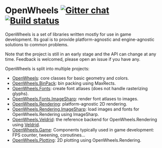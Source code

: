 # OpenWheels [![Gitter chat](https://badges.gitter.im/Jjagg/OpenWheels.svg)](https://gitter.im/Jjagg/OpenWheels) [![Build status](https://travis-ci.org/Jjagg/OpenWheels.svg?branch=master)](https://travis-ci.org/Jjagg/OpenWheels)

OpenWheels is a set of libraries written mostly for use in game development. Its goal is to provide platform-agnostic and engine-agnostic solutions to common problems.

Note that the project is still in an early stage and the API can change at any time. Feedback is welcomed, please open an issue if you have any.

OpenWheels is split into multiple projects:

- [OpenWheels](src/OpenWheels): core classes for basic geometry and colors.
- [OpenWheels.BinPack](src/OpenWheels.BinPack): bin packing using MaxRects.
- [OpenWheels.Fonts](src/OpenWheels.Fonts): create font atlases (does not handle rasterizing glyphs).
- [OpenWheels.Fonts.ImageSharp](src/OpenWheels.Fonts.ImageSharp): render font atlases to images.
- [OpenWheels.Rendering](src/OpenWheels.Rendering): platform-agnostic 2D rendering.
- [OpenWheels.Rendering.ImageSharp](src/OpenWheels.Rendering.ImageSharp): load images and fonts for OpenWheels.Rendering using ImageSharp.
- [OpenWheels.Veldrid](src/OpenWheels.Veldrid): the reference backend for OpenWheels.Rendering using [Veldrid](https://github.com/mellinoe/veldrid).
- [OpenWheels.Game](src/OpenWheels.Game): Components typically used in game development: FPS counter, tweening, coroutines...
- [OpenWheels.Plotting](src/OpenWheels.Plotting): 2D plotting using OpenWheels.Rendering.
